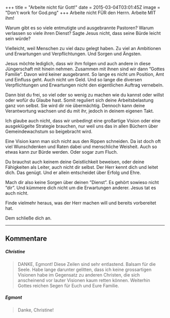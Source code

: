 +++
title = "Arbeite nicht für Gott!"
date = 2015-03-04T03:01:45Z
image = "Don't work for God.png"
+++
Arbeite nicht FÜR den Herrn. Arbeite MIT ihm!

Warum gibt es so viele entmutigte und ausgebrannte Pastoren? Warum verlassen so viele ihren Dienst? Sagte Jesus nicht, dass seine Bürde leicht sein würde?

Vielleicht, weil Menschen zu viel dazu gelegt haben. Zu viel an Ambitionen und Erwartungen und Verpflichtungen. Und Sorgen und Ängsten.

Jesus möchte lediglich, dass wir ihm folgen und auch andere in diese Jüngerschaft mit hinein nehmen. Zusammen mit ihnen sind wir dann ”Gottes Familie”. Davon wird keiner ausgebrannt. So lange es nicht um Position, Amt und Einfluss geht. Auch nicht um Geld. Und so lange die diversen Verpflichtungen und Erwartungen nicht den eigentlichen Auftrag vernebeln.

Dann bist du frei, so viel oder so wenig zu machen wie du kannst oder willst oder wofür du Glaube hast. Somit reguliert sich deine Arbeitsbelastung ganz von selbst. Sie wird dir nie übermächtig. Dennoch kann deine Verantwortung wachsen und du mit ihr, jedoch in deinem eigenen Takt.

Ich glaube auch nicht, dass wir unbedingt eine großartige Vision oder eine ausgeklügelte Strategie brauchen, nur weil uns das in allen Büchern über Gemeindewachstum so beigebracht wird.

Eine Vision kann man sich nicht aus den Rippen schneiden. Da ist doch oft viel Wunschdenken und Raten dabei und menschliche Weisheit. Auch so etwas kann zur Bürde werden. Oder sogar zum Fluch.

Du brauchst auch keinem deine Geistlichkeit beweisen, oder deine Fähigkeiten als Leiter, auch nicht dir selbst. Der Herr kennt dich und leitet dich. Das genügt. Und er allein entscheidet über Erfolg und Ehre.

Mach dir also keine Sorgen über deinen ”Dienst”. Es gehört sowieso nicht ”dir”. Und kümmere dich nicht um die Erwartungen anderer. Jesus tat es auch nicht.

Finde vielmehr heraus, was der Herr machen will und bereits vorbereitet hat.

Dem schließe dich an.

--------------
## Kommentare
##### Christine
>DANKE, Egmont! Diese Zeilen sind sehr entlastend. Balsam für die Seele. Habe lange darunter gelitten, dass ich keine grossartigen Visionen habe im Gegensatz zu anderen Christen, die sich anscheinend vor lauter Visionen kaum retten können.
Weiterhin Gottes reichen Segen für Euch und Eure Familie.

##### Egmont
>Danke, Christine!
